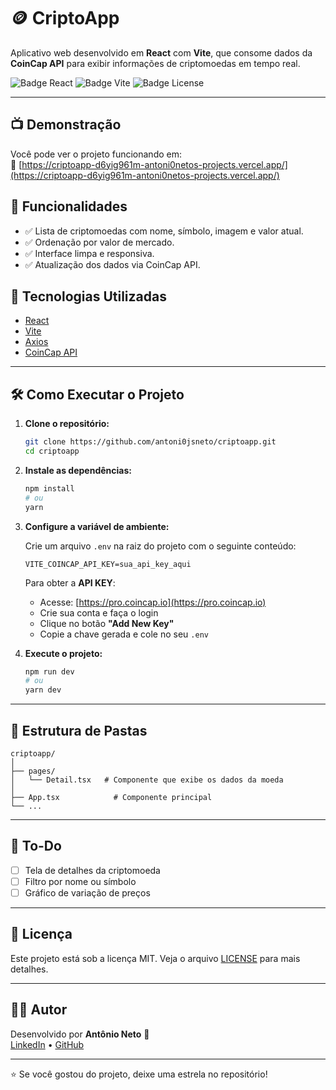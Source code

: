 # 🪙 CriptoApp

Aplicativo web desenvolvido em **React** com **Vite**, que consome dados da **CoinCap API** para exibir informações de criptomoedas em tempo real.

![Badge React](https://img.shields.io/badge/react-18.2.0-blue)
![Badge Vite](https://img.shields.io/badge/vite-5.2.0-yellow)
![Badge License](https://img.shields.io/badge/license-MIT-green)

---

## 📺 Demonstração

Você pode ver o projeto funcionando em:  
🔗 [https://criptoapp-d6yig961m-antoni0netos-projects.vercel.app/](https://criptoapp-d6yig961m-antoni0netos-projects.vercel.app/)

## 📱 Funcionalidades

- ✅ Lista de criptomoedas com nome, símbolo, imagem e valor atual.
- ✅ Ordenação por valor de mercado.
- ✅ Interface limpa e responsiva.
- ✅ Atualização dos dados via CoinCap API.

## 🚀 Tecnologias Utilizadas

- [React](https://reactjs.org/)
- [Vite](https://vitejs.dev/)
- [Axios](https://axios-http.com/)
- [CoinCap API](https://pro.coincap.io)

---

## 🛠️ Como Executar o Projeto

1. **Clone o repositório:**

   ```bash
   git clone https://github.com/antoni0jsneto/criptoapp.git
   cd criptoapp
   ```

2. **Instale as dependências:**

   ```bash
   npm install
   # ou
   yarn
   ```

3. **Configure a variável de ambiente:**

   Crie um arquivo `.env` na raiz do projeto com o seguinte conteúdo:

   ```
   VITE_COINCAP_API_KEY=sua_api_key_aqui
   ```

   Para obter a **API KEY**:

   - Acesse: [https://pro.coincap.io](https://pro.coincap.io)
   - Crie sua conta e faça o login
   - Clique no botão **"Add New Key"**
   - Copie a chave gerada e cole no seu `.env`

4. **Execute o projeto:**
   ```bash
   npm run dev
   # ou
   yarn dev
   ```

---

## 📁 Estrutura de Pastas

```
criptoapp/
│
├── pages/
│   └── Detail.tsx   # Componente que exibe os dados da moeda
│
├── App.tsx            # Componente principal
└── ...
```

---

## 📌 To-Do

- [ ] Tela de detalhes da criptomoeda
- [ ] Filtro por nome ou símbolo
- [ ] Gráfico de variação de preços

---

## 📄 Licença

Este projeto está sob a licença MIT. Veja o arquivo [LICENSE](LICENSE) para mais detalhes.

---

## 👨‍💻 Autor

Desenvolvido por **Antônio Neto** 🚀  
[LinkedIn](https://www.linkedin.com/in/antoni0neto) • [GitHub](https://github.com/antoni0jsneto)

---

⭐ Se você gostou do projeto, deixe uma estrela no repositório!
